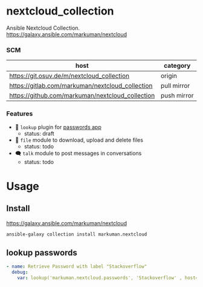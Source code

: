 # nextcloud_collection

Ansible Nextcloud Collection.  
https://galaxy.ansible.com/markuman/nextcloud

### SCM

| **host** | **category** |
| --- | --- |
| https://git.osuv.de/m/nextcloud_collection | origin |
| https://gitlab.com/markuman/nextcloud_collection | pull mirror |
| https://github.com/markuman/nextcloud_collection | push mirror |

### Features

* 🔑 `lookup` plugin for [passwords app](https://apps.nextcloud.com/apps/passwords)
    * status: draft
* 💾 `file` module to download, upload and delete files
    * status: todo
* 🗨 `talk` module to post messages in conversations
    * status: todo

# Usage

## Install

https://galaxy.ansible.com/markuman/nextcloud

`ansible-galaxy collection install markuman.nextcloud`

## lookup passwords

```yml
- name: Retrieve Password with label "Stackoverflow"
  debug:
    var: lookup('markuman.nextcloud.passwords', 'Stackoverflow' , host='nextcloud.tld', user='ansible', api_token='some-token')
```